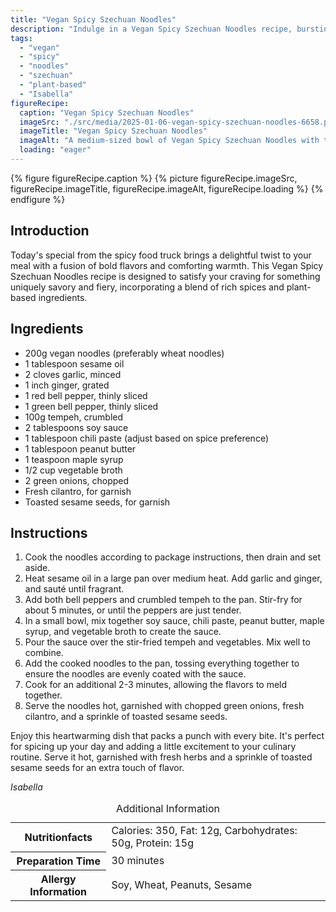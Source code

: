```yaml
---
title: "Vegan Spicy Szechuan Noodles"
description: "Indulge in a Vegan Spicy Szechuan Noodles recipe, bursting with bold flavors and comforting warmth, perfect for a special day."
tags:
  - "vegan"
  - "spicy"
  - "noodles"
  - "szechuan"
  - "plant-based"
  - "Isabella"
figureRecipe: 
  caption: "Vegan Spicy Szechuan Noodles"
  imageSrc: "./src/media/2025-01-06-vegan-spicy-szechuan-noodles-6658.png"
  imageTitle: "Vegan Spicy Szechuan Noodles"
  imageAlt: "A medium-sized bowl of Vegan Spicy Szechuan Noodles with tempeh and bell peppers, garnished with green onions, sesame seeds, and cilantro on a minimalist table."
  loading: "eager"
---
```


{% figure figureRecipe.caption %}
{% picture figureRecipe.imageSrc, figureRecipe.imageTitle, figureRecipe.imageAlt, figureRecipe.loading %}
{% endfigure %}

## Introduction

Today's special from the spicy food truck brings a delightful twist to your meal with a fusion of bold flavors and comforting warmth. This Vegan Spicy Szechuan Noodles recipe is designed to satisfy your craving for something uniquely savory and fiery, incorporating a blend of rich spices and plant-based ingredients.

## Ingredients

* 200g vegan noodles (preferably wheat noodles)
* 1 tablespoon sesame oil
* 2 cloves garlic, minced
* 1 inch ginger, grated
* 1 red bell pepper, thinly sliced
* 1 green bell pepper, thinly sliced
* 100g tempeh, crumbled
* 2 tablespoons soy sauce
* 1 tablespoon chili paste (adjust based on spice preference)
* 1 tablespoon peanut butter
* 1 teaspoon maple syrup
* 1/2 cup vegetable broth
* 2 green onions, chopped
* Fresh cilantro, for garnish
* Toasted sesame seeds, for garnish

## Instructions

1. Cook the noodles according to package instructions, then drain and set aside.
2. Heat sesame oil in a large pan over medium heat. Add garlic and ginger, and sauté until fragrant.
3. Add both bell peppers and crumbled tempeh to the pan. Stir-fry for about 5 minutes, or until the peppers are just tender.
4. In a small bowl, mix together soy sauce, chili paste, peanut butter, maple syrup, and vegetable broth to create the sauce.
5. Pour the sauce over the stir-fried tempeh and vegetables. Mix well to combine.
6. Add the cooked noodles to the pan, tossing everything together to ensure the noodles are evenly coated with the sauce.
7. Cook for an additional 2-3 minutes, allowing the flavors to meld together.
8. Serve the noodles hot, garnished with chopped green onions, fresh cilantro, and a sprinkle of toasted sesame seeds.

Enjoy this heartwarming dish that packs a punch with every bite. It's perfect for spicing up your day and adding a little excitement to your culinary routine. Serve it hot, garnished with fresh herbs and a sprinkle of toasted sesame seeds for an extra touch of flavor.

*Isabella*

<table><caption class='sr-only'>Additional Information</caption><tr><th>Nutritionfacts</th><td>Calories: 350, Fat: 12g, Carbohydrates: 50g, Protein: 15g&nbsp;</td></tr><tr><th>Preparation Time</th><td>30 minutes&nbsp;</td></tr><tr><th>Allergy Information</th><td>Soy, Wheat, Peanuts, Sesame&nbsp;</td></tr></table>

